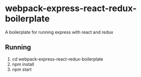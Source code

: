 # webpack-express-react-redux-boilerplate

A boilerplate for running express with react and redux

## Running

1. cd webpack-express-react-redux-boilerplate
2. npm install
3. npm start
